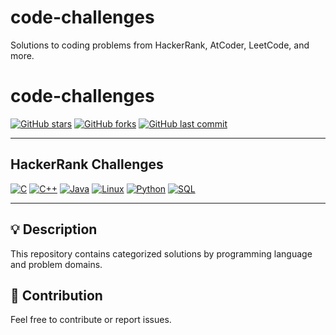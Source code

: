 # code-challenges

Solutions to coding problems from HackerRank, AtCoder, LeetCode, and more.

# code-challenges

[![GitHub stars](https://img.shields.io/github/stars/nomadomur/code-challenges.svg?style=social)](https://github.com/nomadomur/code-challenges/stargazers)
[![GitHub forks](https://img.shields.io/github/forks/nomadomur/code-challenges.svg?style=social)](https://github.com/nomadomur/code-challenges/network)
[![GitHub last commit](https://img.shields.io/github/last-commit/nomadomur/code-challenges?style=flat-square)](https://github.com/nomadomur/code-challenges)

---

## HackerRank Challenges

[![C](https://img.shields.io/badge/C-blue?style=for-the-badge)](./hackerrank/c/README.md) [![C++](https://img.shields.io/badge/C++-blue?style=for-the-badge)](./hackerrank/cpp/README.md) [![Java](https://img.shields.io/badge/Java-red?style=for-the-badge)](./hackerrank/java/README.md) [![Linux](https://img.shields.io/badge/Linux-grey?style=for-the-badge)](./hackerrank/linux/README.md) [![Python](https://img.shields.io/badge/Python-yellow?style=for-the-badge)](./hackerrank/python/README.md) [![SQL](https://img.shields.io/badge/SQL-lightgrey?style=for-the-badge)](./hackerrank/sql/README.md)

---

## 💡 Description

This repository contains categorized solutions by programming language and problem domains.

## 🚀 Contribution

Feel free to contribute or report issues.

